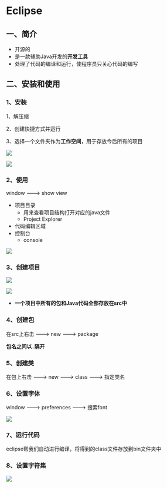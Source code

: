 # Eclipse



## 一、简介

+ 开源的
+ 是一款辅助Java开发的**开发工具**
+ 处理了代码的编译和运行，使程序员只关心代码的编写

## 二、安装和使用

### 1、安装

1、解压缩

2、创建快捷方式并运行

3、选择一个文件夹作为**工作空间**，用于存放今后所有的项目

![](./image/12.png)

![](./image/13.png)

### 2、使用

window ---> show view

+ 项目目录
  + 用来查看项目结构打开对应的java文件
  + Project Explorer
+ 代码编辑区域
+ 控制台
  + console

![](./image/14.png)

### 3、创建项目

![](./image/15.png)

![](./image/16.png)

+ **一个项目中所有的包和Java代码全部存放在src中**

### 4、创建包

在src上右击  --->  new  ---> package

**包名之间以`.`隔开**

### 5、创建类

在包上右击  ---> new  ---> class ---> 指定类名

### 6、设置字体

window  ---> preferences ---> 搜索font

![](./image/17.png)

### 7、运行代码

eclipse帮我们自动进行编译，将得到的class文件存放到bin文件夹中

### 8、设置字符集

![](./image/18.png)

